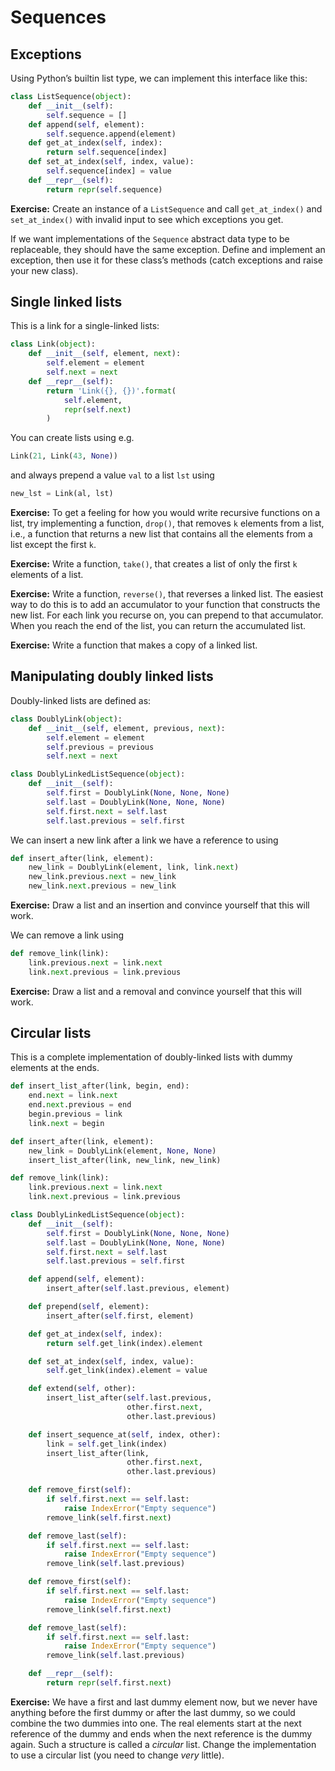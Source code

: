 # Sequences

## Exceptions

Using Python’s builtin list type, we can implement this interface like this:

```python
class ListSequence(object):
    def __init__(self):
        self.sequence = []
    def append(self, element):
        self.sequence.append(element)
    def get_at_index(self, index):
        return self.sequence[index]
    def set_at_index(self, index, value):
        self.sequence[index] = value
    def __repr__(self):
        return repr(self.sequence)
```

**Exercise:** Create an instance of a `ListSequence` and call `get_at_index()` and `set_at_index()` with invalid input to see which exceptions you get.

If we want implementations of the `Sequence` abstract data type to be replaceable, they should have the same exception. Define and implement an exception, then use it for these class’s methods (catch exceptions and raise your new class).

## Single linked lists

This is a link for a single-linked lists:

```python
class Link(object):
    def __init__(self, element, next):
        self.element = element
        self.next = next
    def __repr__(self):
        return 'Link({}, {})'.format(
            self.element,
            repr(self.next)
        )
```

You can create lists using e.g.

```python
Link(21, Link(43, None))
```

and always prepend a value `val` to a list `lst` using 

```python
new_lst = Link(al, lst)
```

**Exercise:** To get a feeling for how you would write recursive functions on a list, try implementing a function, `drop()`, that removes `k` elements from a list, i.e., a function that returns a new list that contains all the elements from a list except the first `k`.

**Exercise:** Write a function, `take()`, that creates a list of only the first `k` elements of a list.

**Exercise:** Write a function, `reverse()`, that reverses a linked list. The easiest way to do this is to add an accumulator to your function that constructs the new list. For each link you recurse on, you can prepend to that accumulator. When you reach the end of the list, you can return the accumulated list.

**Exercise:** Write a function that makes a copy of a linked list.

## Manipulating doubly linked lists

Doubly-linked lists are defined as:

```python
class DoublyLink(object):
    def __init__(self, element, previous, next):
        self.element = element
        self.previous = previous
        self.next = next

class DoublyLinkedListSequence(object):
    def __init__(self):
        self.first = DoublyLink(None, None, None)
        self.last = DoublyLink(None, None, None)
        self.first.next = self.last
        self.last.previous = self.first
```

We can insert a new link after a link we have a reference to using

```python
def insert_after(link, element):
    new_link = DoublyLink(element, link, link.next)
    new_link.previous.next = new_link
    new_link.next.previous = new_link
```

**Exercise:** Draw a list and an insertion and convince yourself that this will work.

We can remove a link using

```python
def remove_link(link):
    link.previous.next = link.next
    link.next.previous = link.previous
```

**Exercise:** Draw a list and a removal and convince yourself that this will work.

## Circular lists

This is a complete implementation of doubly-linked lists with dummy elements at the ends.

```python
def insert_list_after(link, begin, end):
    end.next = link.next
    end.next.previous = end
    begin.previous = link
    link.next = begin

def insert_after(link, element):
    new_link = DoublyLink(element, None, None)
    insert_list_after(link, new_link, new_link)

def remove_link(link):
    link.previous.next = link.next
    link.next.previous = link.previous

class DoublyLinkedListSequence(object):
    def __init__(self):
        self.first = DoublyLink(None, None, None)
        self.last = DoublyLink(None, None, None)
        self.first.next = self.last
        self.last.previous = self.first

    def append(self, element):
        insert_after(self.last.previous, element)

    def prepend(self, element):
        insert_after(self.first, element)

    def get_at_index(self, index):
        return self.get_link(index).element

    def set_at_index(self, index, value):
        self.get_link(index).element = value

    def extend(self, other):
        insert_list_after(self.last.previous,
                          other.first.next,
                          other.last.previous)

    def insert_sequence_at(self, index, other):
        link = self.get_link(index)
        insert_list_after(link,
                          other.first.next,
                          other.last.previous)

    def remove_first(self):
        if self.first.next == self.last:
            raise IndexError("Empty sequence")
        remove_link(self.first.next)

    def remove_last(self):
        if self.first.next == self.last:
            raise IndexError("Empty sequence")
        remove_link(self.last.previous)

    def remove_first(self):
        if self.first.next == self.last:
            raise IndexError("Empty sequence")
        remove_link(self.first.next)

    def remove_last(self):
        if self.first.next == self.last:
            raise IndexError("Empty sequence")
        remove_link(self.last.previous)

    def __repr__(self):
        return repr(self.first.next)
```

**Exercise:** We have a first and last dummy element now, but we never have anything before the first dummy or after the last dummy, so we could combine the two dummies into one. The real elements start at the next reference of the dummy and ends when the next reference is the dummy again. Such a structure is called a *circular* list. Change the implementation to use a circular list (you need to change *very* little).

